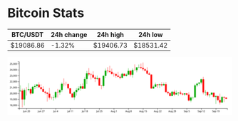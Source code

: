 # Bitcoin Stats

BTC/USDT|24h change|24h high|24h low|
|---|---|---|---|
|$19086.86|-1.32%|$19406.73|$18531.42|

<img src="./chart.svg">
